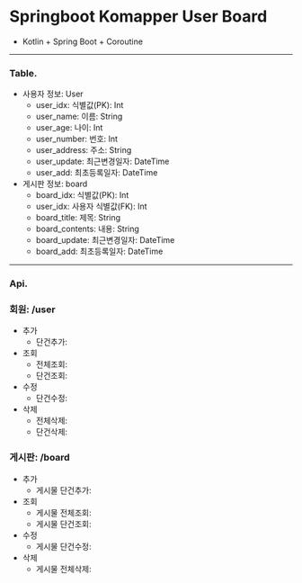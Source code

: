 # Springboot Komapper User Board

- Kotlin + Spring Boot + Coroutine

---

### Table.
- 사용자 정보: User
    - user_idx: 식별값(PK): Int
    - user_name: 이름: String
    - user_age: 나이: Int
    - user_number: 번호: Int
    - user_address: 주소: String
    - user_update: 최근변경일자: DateTime
    - user_add: 최초등록일자: DateTime
- 게시판 정보: board
    - board_idx: 식별값(PK): Int
    - user_idx: 사용자 식별값(FK): Int
    - board_title: 제목: String
    - board_contents: 내용: String
    - board_update: 최근변경일자: DateTime
    - board_add: 최초등록일자: DateTime

---

### Api.

### 회원: /user
- 추가
    - 단건추가:
- 조회
    - 전체조회:
    - 단건조회:
- 수정
    - 단건수정:
- 삭제
    - 전체삭제:
    - 단건삭제:

### 게시판: /board
- 추가
    - 게시물 단건추가:
- 조회
    - 게시물 전체조회:
    - 게시물 단건조회:
- 수정
    - 게시물 단건수정:
- 삭제
    - 게시물 전체삭제: